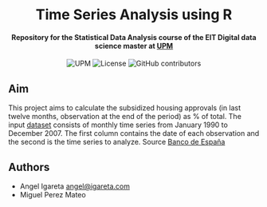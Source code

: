 <h1 align="center">Time Series Analysis using R</h1>
<h4 align="center">Repository for the Statistical Data Analysis course of the EIT Digital data science master at <a href="https://www.upm.es/">UPM</a></h4>

<p align="center">
  <img alt="UPM" src="https://img.shields.io/badge/EIT%20Digital-UPM-blue?style=flat-square">
  <img alt="License" src="https://img.shields.io/github/license/angeligareta/time-series-analysis-r?style=flat-square" />
  <img alt="GitHub contributors" src="https://img.shields.io/github/contributors/angeligareta/time-series-analysis-r?style=flat-square">
</p>

## Aim
This project aims to calculate the subsidized housing approvals (in last twelve months, observation at the end of the period) as % of total. The input [dataset](dataset/data_g15.xlsx) consists of monthly time series from January 1990 to December 2007. The first column contains the date of each observation and the
second is the time series to analyze. Source [Banco de España](www.bde.es)

## Authors
- Angel Igareta [angel@igareta.com](mailto:angel@igareta.com) 
- Miguel Perez Mateo
